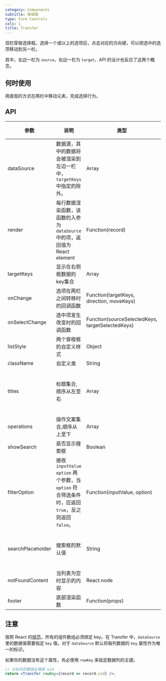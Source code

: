 ```yaml
---
category: Components
subtitle: 穿梭框
type: Form Controls
cols: 1
title: Transfer
---
```


双栏穿梭选择框。选择一个或以上的选项后，点击对应的方向键，可以把选中的选项移动到另一栏。

其中，左边一栏为 `source`，右边一栏为 `target`，API 的设计也反应了这两个概念。

## 何时使用

用直观的方式在两栏中移动元素，完成选择行为。

## API


| 参数      | 说明                                     | 类型       | 默认值 |
|-----------|------------------------------------------|------------|--------|
| dataSource | 数据源，其中的数据将会被渲染到左边一栏中，`targetKeys` 中指定的除外。 | Array | [] |
| render | 每行数据渲染函数，该函数的入参为 `dataSource` 中的项，返回值为 React element | Function(record)  |     |
| targetKeys | 显示在右侧框数据的key集合 | Array  | [] |
| onChange | 选项在两栏之间转移时的回调函数 | Function(targetKeys, direction, moveKeys) |  |
| onSelectChange | 选中项发生改变时的回调函数 | Function(sourceSelectedKeys, targetSelectedKeys) | |
| listStyle | 两个穿梭框的自定义样式 | Object |  |
| className | 自定义类 | String |  |
| titles | 标题集合,顺序从左至右 | Array | ['源列表', '目的列表'] |
| operations | 操作文案集合,顺序从上至下 | Array | [] |
| showSearch | 是否显示搜索框 | Boolean | false |
| filterOption | 接收 `inputValue` `option` 两个参数，当 `option` 符合筛选条件时，应返回 `true`，反之则返回 `false`。| Function(inputValue, option) | |
| searchPlaceholder | 搜索框的默认值 | String | '请输入搜索内容' |
| notFoundContent | 当列表为空时显示的内容 | React.node | '列表为空'  |
| footer | 底部渲染函数 | Function(props) |  |


## 注意

按照 React 的[规范](http://facebook.github.io/react/docs/multiple-components.html#dynamic-children)，所有的组件数组必须绑定 key。在 Transfer 中，`dataSource`里的数据值需要指定 `key` 值。对于 `dataSource` 默认将每列数据的 `key` 属性作为唯一的标识。

如果你的数据没有这个属性，务必使用 `rowKey` 来指定数据列的主键。
```jsx
// 比如你的数据主键是 uid
return <Transfer rowKey={record => record.uid} />;
```
